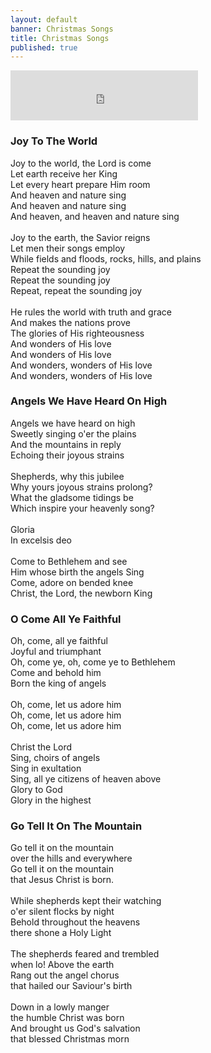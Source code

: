 ```yaml
---
layout: default
banner: Christmas Songs
title: Christmas Songs
published: true
---
```


<iframe src="https://open.spotify.com/embed/playlist/3OF4IGF2thnxT0J1qLlgFn" width="300" height="80" frameborder="0" allowtransparency="true" allow="encrypted-media"></iframe>

### Joy To The World

Joy to the world, the Lord is come<br>
Let earth receive her King<br>
Let every heart prepare Him room<br>
And heaven and nature sing<br>
And heaven and nature sing<br>
And heaven, and heaven and nature sing<br>
<br>
Joy to the earth, the Savior reigns<br>
Let men their songs employ<br>
While fields and floods, rocks, hills, and plains<br>
Repeat the sounding joy<br>
Repeat the sounding joy<br>
Repeat, repeat the sounding joy<br>
<br>
He rules the world with truth and grace<br>
And makes the nations prove<br>
The glories of His righteousness<br>
And wonders of His love<br>
And wonders of His love<br>
And wonders, wonders of His love<br>
And wonders, wonders of His love<br>

### Angels We Have Heard On High

Angels we have heard on high<br>
Sweetly singing o'er the plains<br>
And the mountains in reply<br>
Echoing their joyous strains<br>
<br>
Shepherds, why this jubilee<br>
Why yours joyous strains prolong?<br>
What the gladsome tidings be<br>
Which inspire your heavenly song?<br>
<br>
Gloria<br>
In excelsis deo<br>
<br>
Come to Bethlehem and see<br>
Him whose birth the angels Sing<br>
Come, adore on bended knee<br>
Christ, the Lord, the newborn King<br>

### O Come All Ye Faithful

Oh, come, all ye faithful<br>
Joyful and triumphant<br>
Oh, come ye, oh, come ye to Bethlehem<br>
Come and behold him<br>
Born the king of angels<br>
<br>
Oh, come, let us adore him<br>
Oh, come, let us adore him<br>
Oh, come, let us adore him<br>
<br>
Christ the Lord<br>
Sing, choirs of angels<br>
Sing in exultation<br>
Sing, all ye citizens of heaven above<br>
Glory to God<br>
Glory in the highest<br>


### Go Tell It On The Mountain

Go tell it on the mountain<br>
over the hills and everywhere<br>
Go tell it on the mountain<br>
that Jesus Christ is born.<br>
<br>
While shepherds kept their watching<br>
o'er silent flocks by night<br>
Behold throughout the heavens<br>
there shone a Holy Light<br>
<br>
The shepherds feared and trembled<br>
when lo! Above the earth<br>
Rang out the angel chorus<br>
that hailed our Saviour's birth<br>
<br>
Down in a lowly manger<br>
the humble Christ was born<br>
And brought us God's salvation<br>
that blessed Christmas morn<br>
